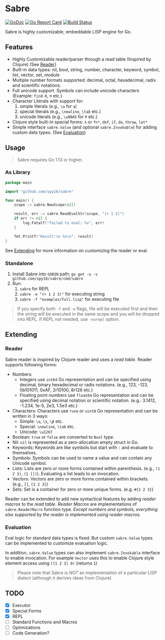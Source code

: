 # Sabre

[![GoDoc](https://godoc.org/github.com/spy16/sabre?status.svg)](https://godoc.org/github.com/spy16/sabre) [![Go Report Card](https://goreportcard.com/badge/github.com/spy16/sabre)](https://goreportcard.com/report/github.com/spy16/sabre) [![Build Status](https://travis-ci.org/spy16/sabre.svg?branch=master)](https://travis-ci.org/spy16/sabre)

Sabre is highly customizable, embeddable LISP engine for Go.

## Features

* Highly Customizable reader/parser through a read table (Inspired by Clojure) (See [Reader](#reader))
* Built-in data types: nil, bool, string, number, character, keyword, symbol, list, vector, set, module
* Multiple number formats supported: decimal, octal, hexadecimal, radix and scientific notations.
* Full unicode support. Symbols can include unicode characters (Example: `find-δ`, `π` etc.)
* Character Literals with support for:
  1. simple literals  (e.g., `\a` for `a`)
  2. special literals (e.g., `\newline`, `\tab` etc.)
  3. unicode literals (e.g., `\u00A5` for `¥` etc.)
* Clojure style built-in special forms: `λ` or `fn*`, `def`, `if`, `do`, `throw`, `let*`
* Simple interface `sabre.Value` (and optional `sabre.Invokable`) for adding custom
  data types. (See [Evaluation](#evaluation))

## Usage

> Sabre requires Go 1.13 or higher.

### As Library

```go
package main

import "github.com/spy16/sabre"

func main() {
    scope := sabre.NewScope(nil)

    result, err := sabre.ReadEvalStr(scope, "(+ 1 2)")
    if err != nil {
        log.Fatalf("failed to eval: %v", err)
    }

    fmt.Printf("Result:\n %v\n", result)
}
```

See [Extending](#extending) for more information on customizing the reader or eval.

### Standalone

1. Install Sabre into `GOBIN` path: `go get -u -v github.com/spy16/sabre/cmd/sabre`
2. Run:
   1. `sabre` for REPL
   2. `sabre -e "(+ 1 2 3)"` for executing string
   3. `sabre -f "examples/full.lisp"` for executing file

> If you specify both `-f` and `-e` flags, file will be executed first and then the
> string will be executed in the same scope and you will be dropped into REPL. If
> REPL not needed, use `-norepl` option.

## Extending

### Reader

Sabre reader is inspired by Clojure reader and uses a _read table_. Reader supports
following forms:

* Numbers:
  * Integers use `int64` Go representation and can be specified using decimal, binary
    hexadecimal or radix notations. (e.g., 123, -123, 0b101011, 0xAF, 2r10100, 8r126 etc.)
  * Floating point numbers use `float64` Go representation and can be specified using
    decimal notation or scientific notation. (e.g.: 3.1412, -1.234, 1e-5, 2e3, 1.5e3 etc.)
* Characters: Characters use `rune` or `uint8` Go representation and can be written in 3 ways:
  * Simple: `\a`, `\λ`, `\β` etc.
  * Special: `\newline`, `\tab` etc.
  * Unicode: `\u1267`
* Boolean: `true` or `false` are converted to `Bool` type.
* Nil: `nil` is represented as a zero-allocation empty struct in Go.
* Keywords: Keywords are like symbols but start with `:` and evaluate to themselves.
* Symbols: Symbols can be used to name a value and can contain any Unicode symbol.
* Lists: Lists are zero or more forms contained within parenthesis. (e.g., `(1 2 3)`, `(1 [])`).
  Evaluating a list leads to an invocation.
* Vectors: Vectors are zero or more forms contained within brackets. (e.g., `[]`, `[1 2 3]`)
* Sets: Set is a container for zero or more unique forms. (e.g. `#{1 2 3}`)

Reader can be extended to add new syntactical features by adding _reader macros_
to the _read table_. _Reader Macros_ are implementations of `sabre.ReaderMacro`
function type. _Except numbers and symbols, everything else supported by the reader
is implemented using reader macros_.

### Evaluation

Eval logic for standard data types is fixed. But custom `sabre.Value` types can be
implemented to customize evaluation logic.

In addition, `sabre.Value` types can also implement `sabre.Invokable` interface to
enable invocation. For example `Vector` uses this to enable Clojure style element
access using `([1 2 3] 0)` (returns `1`)

> Please note that Sabre is _NOT_ an implementation of a particular LISP dialect (although
> it derives ideas from Clojure)

## TODO

* [x] Executor
* [x] Special Forms
* [X] REPL
* [ ] Standard Functions and Macros
* [ ] Optimizations
* [ ] Code Generation?
